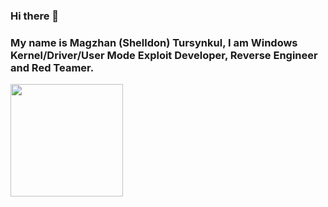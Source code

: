 ### Hi there 👋
### My name is Magzhan (Shelldon) Tursynkul, I am Windows Kernel/Driver/User Mode Exploit Developer, Reverse Engineer and Red Teamer.

<img height="180em" src="https://github-readme-stats.vercel.app/api?username=Sh3lldon&show_icons=true&hide_border=true&&count_private=true&include_all_commits=true" />
<!--
**Sh3lldon/Sh3lldon** is a ✨ _special_ ✨ repository because its `README.md` (this file) appears on your GitHub profile.

Here are some ideas to get you started:

- 🔭 I’m currently working on ...
- 🌱 I’m currently learning ...
- 👯 I’m looking to collaborate on ...
- 🤔 I’m looking for help with ...
- 💬 Ask me about ...
- 📫 How to reach me: ...
- 😄 Pronouns: ...
- ⚡ Fun fact: ...
-->
